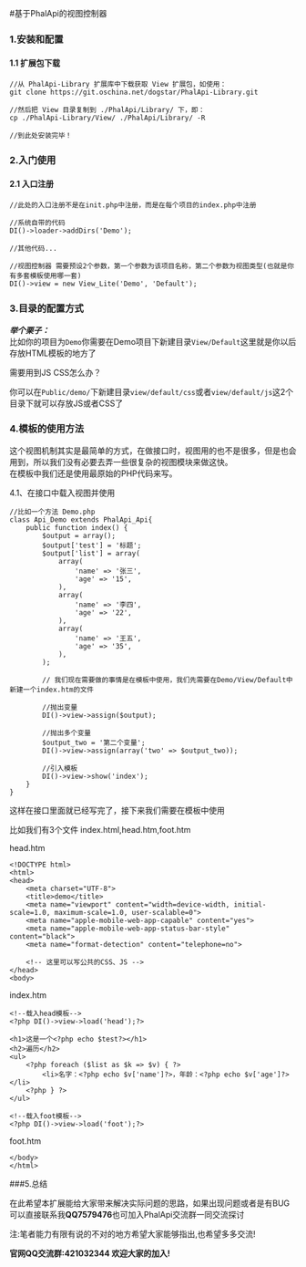 #基于PhalApi的视图控制器

### 1.安装和配置

#### 1.1 扩展包下载
```
//从 PhalApi-Library 扩展库中下载获取 View 扩展包，如使用：
git clone https://git.oschina.net/dogstar/PhalApi-Library.git

//然后把 View 目录复制到 ./PhalApi/Library/ 下，即：
cp ./PhalApi-Library/View/ ./PhalApi/Library/ -R

//到此处安装完毕！
```

### 2.入门使用
#### 2.1 入口注册
```
//此处的入口注册不是在init.php中注册，而是在每个项目的index.php中注册

//系统自带的代码
DI()->loader->addDirs('Demo');

//其他代码...

//视图控制器 需要预设2个参数，第一个参数为该项目名称，第二个参数为视图类型(也就是你有多套模板使用哪一套)
DI()->view = new View_Lite('Demo', 'Default');
```

### 3.目录的配置方式
***举个栗子：***  
比如你的项目为```Demo```你需要在Demo项目下新建目录```View/Default```这里就是你以后存放HTML模板的地方了  

需要用到JS CSS怎么办？  

你可以在```Public/demo/```下新建目录```view/default/css```或者```view/default/js```这2个目录下就可以存放JS或者CSS了  

### 4.模板的使用方法
这个视图机制其实是最简单的方式，在做接口时，视图用的也不是很多，但是也会用到，所以我们没有必要去弄一些很复杂的视图模块来做这快。  
在模板中我们还是使用最原始的PHP代码来写。

4.1、在接口中载入视图并使用
```
//比如一个方法 Demo.php
class Api_Demo extends PhalApi_Api{
    public function index() {
        $output = array();
        $output['test'] = '标题';
        $output['list'] = array(
            array(
                'name' => '张三',
                'age' => '15',
            ),
            array(
                'name' => '李四',
                'age' => '22',
            ),
            array(
                'name' => '王五',
                'age' => '35',
            ),
        );

        // 我们现在需要做的事情是在模板中使用，我们先需要在Demo/View/Default中新建一个index.htm的文件

        //抛出变量
        DI()->view->assign($output);

        //抛出多个变量
        $output_two = '第二个变量';
        DI()->view->assign(array('two' => $output_two));

        //引入模板
        DI()->view->show('index');
    }
}
```
这样在接口里面就已经写完了，接下来我们需要在模板中使用  

比如我们有3个文件 index.html,head.htm,foot.htm

head.htm
```
<!DOCTYPE html>
<html>
<head>
    <meta charset="UTF-8">
    <title>demo</title>
    <meta name="viewport" content="width=device-width, initial-scale=1.0, maximum-scale=1.0, user-scalable=0">
    <meta name="apple-mobile-web-app-capable" content="yes">
    <meta name="apple-mobile-web-app-status-bar-style" content="black">
    <meta name="format-detection" content="telephone=no">

    <!-- 这里可以写公共的CSS、JS -->
</head>
<body>
```

index.htm
```
<!--载入head模板-->
<?php DI()->view->load('head');?>

<h1>这是一个<?php echo $test?></h1>
<h2>遍历</h2>
<ul>
    <?php foreach ($list as $k => $v) { ?>
        <li>名字：<?php echo $v['name']?>，年龄：<?php echo $v['age']?></li>
    <?php } ?>
</ul>

<!--载入foot模板-->
<?php DI()->view->load('foot');?>
```

foot.htm
```
</body>
</html>
```

###5.总结

在此希望本扩展能给大家带来解决实际问题的思路，如果出现问题或者是有BUG可以直接联系我**QQ7579476**也可加入PhalApi交流群一同交流探讨

注:笔者能力有限有说的不对的地方希望大家能够指出,也希望多多交流!

**官网QQ交流群:421032344  欢迎大家的加入!**
